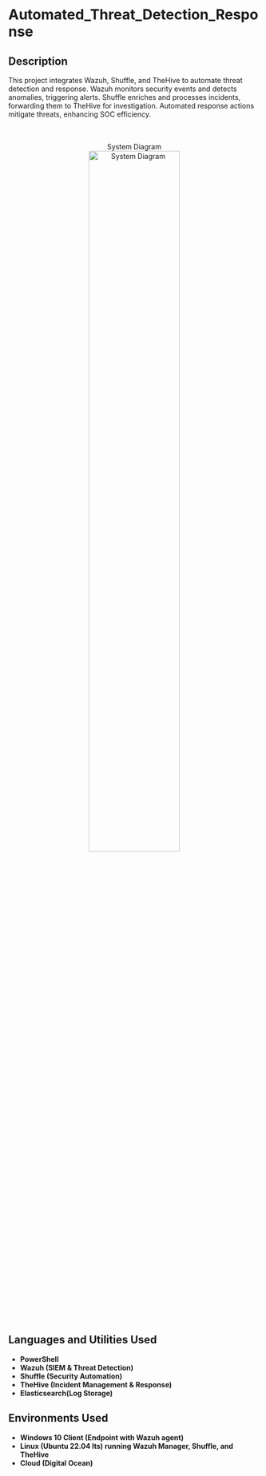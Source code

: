 <h1> Automated_Threat_Detection_Response </h1>

 <h2>Description</h2>
This project integrates Wazuh, Shuffle, and TheHive to automate threat detection and response. Wazuh monitors security events and detects anomalies, triggering alerts. Shuffle enriches and processes incidents, forwarding them to TheHive for investigation. Automated response actions mitigate threats, enhancing SOC efficiency.<br/>
<br/>
<br/>

<p align="center">
System Diagram<br/>
<img src="https://github.com/user-attachments/assets/5fdb2925-93d0-41e9-804b-533e94b03991" height="60%" width="60%" alt="System Diagram"/>
<br />


<h2>Languages and Utilities Used</h2>

- <b>PowerShell</b> 
- <b>Wazuh (SIEM & Threat Detection)</b>
- <b>Shuffle (Security Automation)</b>
- <b>TheHive (Incident Management & Response)</b>
- <b>Elasticsearch(Log Storage)</b>

<h2>Environments Used </h2>

- <b>Windows 10 Client (Endpoint with Wazuh agent)</b>
- <b>Linux (Ubuntu 22.04 lts) running Wazuh Manager, Shuffle, and TheHive</b>
- <b>Cloud (Digital Ocean)</b>



 
